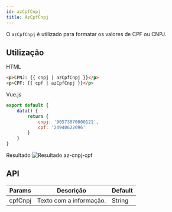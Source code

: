 ```yaml
---
id: azCpfCnpj
title: AzCpfCnpj
---
```


O `azCpfCnpj` é utilizado para formatar os valores de CPF ou CNPJ.

## Utilização

HTML

```html
<p>CPNJ: {{ cnpj | azCpfCnpj }}</p>
<p>CPF: {{ cpf | azCpfCnpj }}</p>
```

Vue.js
```js
export default {
    data() {
        return {
            cnpj: '90573070000121',
            cpf: '24940622096'
        }
    }
}
```

Resultado
![Resultado az-cnpj-cpf](../../img/examples/example-az-cnpj-cpf.jpeg)

## API

| Params | Descrição | Default |
| ------------- | ------------- | ------------- |
| cpfCnpj | Texto com a informação. | String |